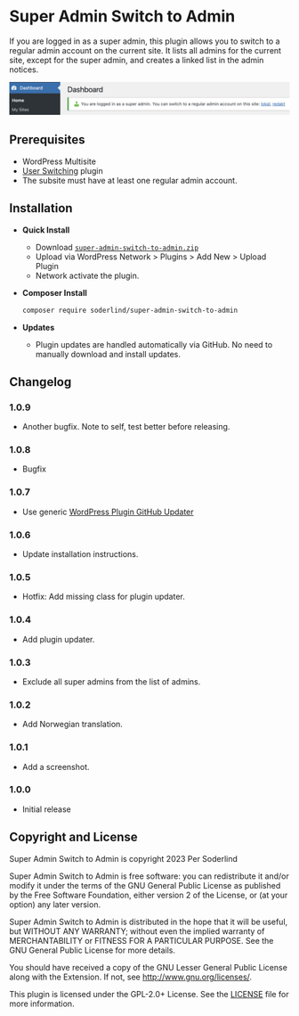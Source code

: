 # Super Admin Switch to Admin

If you are logged in as a super admin, this plugin allows you to switch to a regular admin account on the current site. It lists all admins for the current site, except for the super admin, and creates a linked list in the admin notices.

<img src=".wordpress-org/screenshot-1.png">

## Prerequisites

- WordPress Multisite
- [User Switching](https://wordpress.org/plugins/user-switching/) plugin
- The subsite must have at least one regular admin account.

## Installation

- **Quick Install**

   - Download [`super-admin-switch-to-admin.zip`](https://github.com/soderlind/super-admin-switch-to-admin/releases/latest/download/super-admin-switch-to-admin.zip)
   - Upload via WordPress Network > Plugins > Add New > Upload Plugin
   - Network activate the plugin.

- **Composer Install**

   ```bash
   composer require soderlind/super-admin-switch-to-admin
   ```

- **Updates**
   * Plugin updates are handled automatically via GitHub. No need to manually download and install updates.


## Changelog

### 1.0.9
* Another bugfix. Note to self, test better before releasing.

### 1.0.8
* Bugfix

### 1.0.7
- Use generic [WordPress Plugin GitHub Updater](https://github.com/soderlind/wordpress-plugin-gitHub-updater?tab=readme-ov-file#wordpress-plugin-github-updater)


### 1.0.6
- Update installation instructions.

### 1.0.5
- Hotfix: Add missing class for plugin updater.

### 1.0.4
- Add plugin updater.

### 1.0.3

- Exclude all super admins from the list of admins.

### 1.0.2

- Add Norwegian translation.

### 1.0.1

- Add a screenshot.

### 1.0.0

- Initial release

## Copyright and License

Super Admin Switch to Admin is copyright 2023 Per Soderlind

Super Admin Switch to Admin is free software: you can redistribute it and/or modify it under the terms of the GNU General Public License as published by the Free Software Foundation, either version 2 of the License, or (at your option) any later version.

Super Admin Switch to Admin is distributed in the hope that it will be useful, but WITHOUT ANY WARRANTY; without even the implied warranty of MERCHANTABILITY or FITNESS FOR A PARTICULAR PURPOSE. See the GNU General Public License for more details.

You should have received a copy of the GNU Lesser General Public License along with the Extension. If not, see http://www.gnu.org/licenses/.

This plugin is licensed under the GPL-2.0+ License. See the [LICENSE](LICENSE) file for more information.
